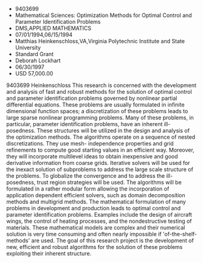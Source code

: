 
* 9403699
* Mathematical Sciences: Optimization Methods for Optimal Control and Parameter Identification Problems
* DMS,APPLIED MATHEMATICS
* 07/01/1994,06/15/1994
* Matthias Heinkenschloss,VA,Virginia Polytechnic Institute and State University
* Standard Grant
* Deborah Lockhart
* 06/30/1997
* USD 57,000.00

9403699 Heinkenschloss This research is concerned with the development and
analysis of fast and robust methods for the solution of optimal control and
parameter identification problems governed by nonlinear partial differential
equations. These problems are usually formulated in infinite dimensional
function spaces; a discretization of these problems leads to large sparse
nonlinear programming problems. Many of these problems, in particular, parameter
identification problems, have an inherent ill-posedness. These structures will
be utilized in the design and analysis of the optimization methods. The
algorithms operate on a sequence of nested discretizations. They use mesh-
independence properties and grid refinements to compute good starting values in
an efficient way. Moreover, they will incorporate multilevel ideas to obtain
inexpensive and good derivative information from coarse grids. Iterative solvers
will be used for the inexact solution of subproblems to address the large scale
structure of the problems. To globalize the convergence and to address the ill-
posedness, trust region strategies will be used. The algorithms will be
formulated in a rather modular form allowing the incorporation of application
dependent efficient solvers, such as domain decomposition methods and multigrid
methods. The mathematical formulation of many problems in development and
production leads to optimal control and parameter identification problems.
Examples include the design of aircraft wings, the control of heating processes,
and the nondestructive testing of materials. These mathematical models are
complex and their numerical solution is very time consuming and often nearly
impossible if 'of-the-shelf-methods' are used. The goal of this research project
is the development of new, efficient and robust algorithms for the solution of
these problems exploiting their inherent structure.
